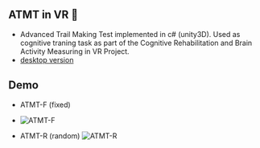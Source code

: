 ## ATMT in VR 🧠

- Advanced Trail Making Test implemented in c# (unity3D). Used as cognitive traning task as part of the Cognitive Rehabilitation and Brain Activity Measuring in VR Project. 
- [desktop version](https://github.com/huxianyin/ATMT)


## Demo
- ATMT-F (fixed)
- ![ATMT-F](https://user-images.githubusercontent.com/34026599/174229410-5720a971-0732-4178-9fba-50bc01380de0.gif)

- ATMT-R (random)
![ATMT-R](https://user-images.githubusercontent.com/34026599/174320730-1cf6c671-5641-4201-8a6a-aac91cf839bb.gif)
